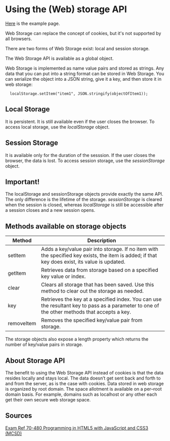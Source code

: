 # Using the (Web) storage API

[Here](examples/storage-api.html) is the example page.

Web Storage can replace the concept of cookies, but it's not supported by all browsers.

There are two forms of Web Storage exist: local and session storage.

The Web Storage API is available as a global object.

Web Storage is implemented as name value pairs and stored as strings. Any data that you can put into a string format can be stored in Web Storage.
You can serialize the object into a JSON string, give it a key, and then store it in web storage: 
```
  localStorage.setItem("item1", JSON.stringify(objectOfItem1));
```

## Local Storage

It is persistent. It is still available even if the user closes the browser. To access local storage, use the *localStorage* object.

## Session Storage

It is available only for the duration of the sesssion. If the user closes the browser, the data is lost. To access session storage, use the *sessionStorage*
object.

## Important!

The localStorage and sessionStorage objects provide exactly the same API. The only difference is the lifetime of the storage. *sessionStorage* is cleared when the session is closed, whereas *localStorage* is still be accessible after a session closes and a new session opens.

## Methods available on storage objects

| Method     | Description                                                                                                                                    |
|------------|------------------------------------------------------------------------------------------------------------------------------------------------|
| setItem    | Adds a key/value pair into storage. If no item with the specified key exists, the item is added; if that key does exist, its value is updated. |
| getItem    | Retrieves data from storage based on a specified key value or index.                                                                           |
| clear      | Clears all storage that has been saved. Use this method to clear out the storage as needed.                                                    |
| key        | Retrieves the key at a specified index. You can use the resultant key to pass as a parameter to one of the other methods that accepts a key.   |
| removeItem | Removes the specified key/value pair from storage.                                                                                             |

The storage objects also expose a length property which returns the number of key/value pairs in storage.

## About Storage API

The benefit to using the Web Storage API instead of cookies is that the data resides locally and stays local. The data doesn’t get sent back and forth to and from the server, as is the case with cookies. Data stored in web storage is organized by root domain. The space allotment is available on a per–root domain basis. For example, domains such as localhost or any other each get their own secure web storage space.

## Sources

[Exam Ref 70-480 Programming in HTML5 with JavaScript and CSS3 (MCSD)](https://www.microsoft.com/en-us/p/exam-ref-70-480-programming-in-html5-with-javascript-and-css3-mcsd/fgqpf3h0qll7?activetab=pivot%3aoverviewtab)
